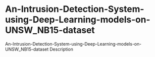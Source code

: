# An-Intrusion-Detection-System-using-Deep-Learning-models-on-UNSW_NB15-dataset
An-Intrusion-Detection-System-using-Deep-Learning-models-on-UNSW_NB15-dataset Description
